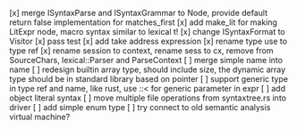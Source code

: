 
[x] merge ISyntaxParse and ISyntaxGrammar to Node, provide default return false implementation for matches_first
[x] add make_lit for making LitExpr node, macro syntax similar to lexical t!
[x] change ISyntaxFormat to Visitor
[x] pass test
[x] add take address expression
[x] rename type use to type ref
[x] rename session to context, rename sess to cx, remove <F> from SourceChars, lexical::Parser and ParseContext
[ ] merge simple name into name
[ ] redesign builtin array type, should include size, the dynamic array type should be in standard library based on pointer
[ ] support generic type in type ref and name, like rust, use ::< for generic parameter in expr
[ ] add object literal syntax
[ ] move multiple file operations from syntaxtree.rs into driver
[ ] add simple enum type
[ ] try connect to old semantic analysis virtual machine?

